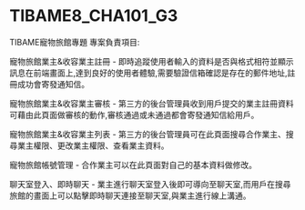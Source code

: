 # TIBAME8_CHA101_G3
TIBAME寵物旅館專題
專案負責項目:

寵物旅館業主&收容業主註冊 - 即時追蹤使用者輸入的資料是否與格式相符並顯示訊息在前端畫面上,達到良好的使用者體驗,需要驗證信箱確認是存在的郵件地址,註冊成功會寄發通知信。



寵物旅館業主&收容業主審核 - 第三方的後台管理員收到用戶提交的業主註冊資料可藉由此頁面做審核的動作,審核通過或未通過都會寄發通知信給用戶。



寵物旅館業主&收容業主列表 - 第三方的後台管理員可在此頁面搜尋合作業主、搜尋業主權限、更改業主權限、查看業主資料。



寵物旅館帳號管理 - 合作業主可以在此頁面對自己的基本資料做修改。



聊天室登入、即時聊天 - 業主進行聊天室登入後即可導向至聊天室,而用戶在搜尋旅館的畫面上可以點擊即時聊天連接至聊天室,與業主進行線上溝通。
